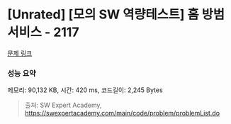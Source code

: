 # [Unrated] [모의 SW 역량테스트] 홈 방범 서비스 - 2117 

[문제 링크](https://swexpertacademy.com/main/code/problem/problemDetail.do?contestProbId=AV5V61LqAf8DFAWu) 

### 성능 요약

메모리: 90,132 KB, 시간: 420 ms, 코드길이: 2,245 Bytes



> 출처: SW Expert Academy, https://swexpertacademy.com/main/code/problem/problemList.do